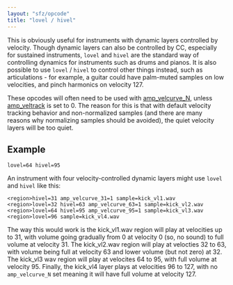 ```yaml
---
layout: "sfz/opcode"
title: "lovel / hivel"
---
```

This is obviously useful for instruments with dynamic layers controlled by velocity.
Though dynamic layers can also be controlled by CC, especially for sustained
instruments, `lovel` and `hivel` are the standard way of controlling dynamics for
instruments such as drums and pianos. It is also possible to use `lovel` / `hivel`
to control other things instead, such as articulations - for example, a guitar
could have palm-muted samples on low velocities, and pinch harmonics on velocity 127.

These opcodes will often need to be used with [amp_velcurve_N](/opcodes/amp_velcurve_N),
unless [amp_veltrack](/opcodes/amp_veltrack) is set to 0. The reason for this is
that with default velocity tracking behavior and non-normalized samples (and
there are many reasons why normalizing samples should be avoided), the quiet
velocity layers will be too quiet.

## Example

```
lovel=64 hivel=95
```

An instrument with four velocity-controlled dynamic layers might use `lovel` and
`hivel` like this:

```
<region>hivel=31 amp_velcurve_31=1 sample=kick_vl1.wav
<region>lovel=32 hivel=63 amp_velcurve_63=1 sample=kick_vl2.wav
<region>lovel=64 hivel=95 amp_velcurve_95=1 sample=kick_vl3.wav
<region>lovel=96 sample=kick_vl4.wav
```

The way this would work is the kick_vl1.wav region will play at velocities up
to 31, with volume going gradually from 0 at velocity 0 (so, no sound) to full
volume at velocity 31. The kick_vl2.wav region will play at velocties 32 to 63,
with volume being full at velocity 63 and lower volume (but not zero) at 32.
The kick_vl3 wav region will play at velocites 64 to 95, with full volume at
velocity 95. Finally, the kick_vl4 layer plays at velocities 96 to 127, with no
`amp_velcurve_N` set meaning it will have full volume at velocity 127.

